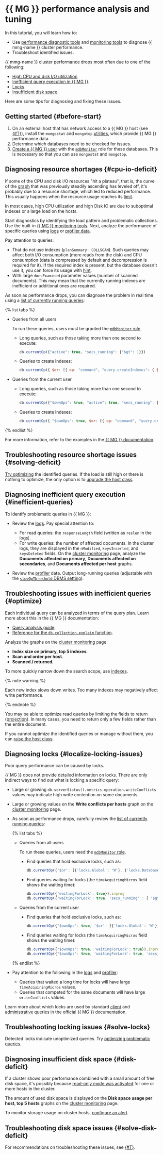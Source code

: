 # {{ MG }} performance analysis and tuning


In this tutorial, you will learn how to:

* Use [performance diagnostic tools](../../managed-mongodb/operations/tools.md) and [monitoring tools](../../managed-mongodb/operations/monitoring.md) to diagnose {{ mmg-name }} cluster performance.
* Troubleshoot identified issues.

{{ mmg-name }} cluster performance drops most often due to one of the following:

* [High CPU and disk I/O utilization](#cpu-io-deficit).
* [Inefficient query execution in {{ MG }}](#inefficient-queries).
* [Locks](#locks).
* [Insufficient disk space](#disk-deficit).

Here are some tips for diagnosing and fixing these issues.

## Getting started {#before-start}

1. On an external host that has network access to a {{ MG }} host (see [{#T}](../../managed-mongodb/operations/connect/index.md)), install the `mongostat` and `mongotop` [utilities](../../managed-mongodb/operations/tools.md#monitoring-tools), which provide {{ MG }} performance data.
1. Determine which databases need to be checked for issues.
1. [Create a {{ MG }} user](../../managed-mongodb/operations/cluster-users.md#adduser) with the [`mdbMonitor`](../../managed-mongodb/concepts/users-and-roles.md#mdbMonitor) role for these databases. This is necessary so that you can use `mongostat` and `mongotop`.

## Diagnosing resource shortages {#cpu-io-deficit}

If some of the CPU and disk I/O resources "hit a plateau", that is, the curve of the [graph](../../managed-mongodb/operations/monitoring.md) that was previously steadily ascending has leveled off, it's probably due to a resource shortage, which led to reduced performance. This usually happens when the resource usage reaches its [limit](../../managed-mongodb/concepts/limits.md).

In most cases, high CPU utilization and high Disk IO are due to suboptimal indexes or a large load on the hosts.

Start diagnostics by identifying the load pattern and problematic collections. Use the built-in [{{ MG }} monitoring tools](../../managed-mongodb/operations/tools.md#monitoring-tools). Next, analyze the performance of specific queries using [logs](../../managed-mongodb/operations/tools.md#explore-logs) or [profiler data](../../managed-mongodb/operations/tools.md#explore-profiler).

Pay attention to queries:

* That do not use indexes (`planSummary: COLLSCAN`). Such queries may affect both I/O consumption (more reads from the disk) and CPU consumption (data is compressed by default and decompression is required for it). If the required index is present, but the database doesn't use it, you can force its usage with [hint](https://docs.mongodb.com/manual/reference/operator/meta/hint/index.html).
* With large `docsExamined` parameter values (number of scanned documents). This may mean that the currently running indexes are inefficient or additional ones are required.

As soon as performance drops, you can diagnose the problem in real time using a [list of currently running queries](../../managed-mongodb/operations/tools.md#list-running-queries):

{% list tabs %}

- Queries from all users

   To run these queries, users must be granted the [`mdbMonitor` role](../../managed-mongodb/concepts/users-and-roles.md#mdbMonitor).

   * Long queries, such as those taking more than one second to execute:

      ```javascript
      db.currentOp({"active": true, "secs_running": {"$gt": 1}})
      ```

   * Queries to create indexes:

      ```javascript
      db.currentOp({ $or: [{ op: "command", "query.createIndexes": { $exists: true } }, { op: "none", ns: /\.system\.indexes\b/ }] })
      ```

- Queries from the current user

   * Long queries, such as those taking more than one second to execute:

      ```javascript
      db.currentOp({"$ownOps": true, "active": true, "secs_running": {"$gt": 1}})
      ```

   * Queries to create indexes:

      ```javascript
      db.currentOp({ "$ownOps": true, $or: [{ op: "command", "query.createIndexes": { $exists: true } }, { op: "none", ns: /\.system\.indexes\b/ }] })
      ```

{% endlist %}

For more information, refer to the examples in the [{{ MG }} documentation](https://docs.mongodb.com/manual/reference/method/db.currentOp/#examples).

## Troubleshooting resource shortage issues {#solving-deficit}

[Try optimizing](#optimize) the identified queries. If the load is still high or there is nothing to optimize, the only option is to [upgrade the host class](../../managed-mongodb/operations/update.md#change-resource-preset).

## Diagnosing inefficient query execution {#inefficient-queries}

To identify problematic queries in {{ MG }}:

* Review the [logs](../../managed-mongodb/operations/tools.md#explore-logs). Pay special attention to:

   * For read queries: the `responseLength` field (written as `reslen` in the logs).
   * For write queries: the number of affected documents.
      In the cluster logs, they are displayed in the `nModified`, `keysInserted`, and `keysDeleted` fields. On the [cluster monitoring](../../managed-mongodb/operations/monitoring.md#cluster) page, analyze the **Documents affected on primary**, **Documents affected on secondaries**, and **Documents affected per host** graphs.
* Review the [profiler](../../managed-mongodb/operations/tools.md#explore-profiler) data. Output long-running queries (adjustable with the [`slowOpThreshold` DBMS setting](../../managed-mongodb/concepts/settings-list.md#setting-slow-op-threshold)).

## Troubleshooting issues with inefficient queries {#optimize}

Each individual query can be analyzed in terms of the query plan. Learn more about this in the {{ MG }} documentation:

* [Query analysis guide](https://docs.mongodb.com/manual/tutorial/analyze-query-plan/).
* [Reference for the `db.collection.explain` function](https://docs.mongodb.com/manual/reference/method/db.collection.explain/#db.collection.explain).

Analyze the graphs on the [cluster monitoring](../../managed-mongodb/operations/monitoring.md#cluster) page:

* **Index size on primary, top 5 indexes**.
* **Scan and order per host**.
* **Scanned / returned**.

To more quickly narrow down the search scope, use [indexes](https://docs.mongodb.com/manual/indexes).

{% note warning %}

Each new index slows down writes. Too many indexes may negatively affect write performance.

{% endnote %}

You may be able to optimize read queries by limiting the fields to return ([projection](https://docs.mongodb.com/manual/tutorial/project-fields-from-query-results/)). In many cases, you need to return only a few fields rather than the entire document.

If you cannot optimize the identified queries or manage without them, you can [raise the host class](../../managed-mongodb/operations/update.md#change-resource-preset).

## Diagnosing locks {#localize-locking-issues}

Poor query performance can be caused by locks.

{{ MG }} does not provide detailed information on locks. There are only indirect ways to find out what is locking a specific query:

* Large or growing `db.serverStatus().metrics.operation.writeConflicts` values may indicate high write contention on some documents.

* Large or growing values on the **Write conflicts per hosts** graph on the [cluster monitoring](../../managed-mongodb/operations/monitoring.md#cluster) page.

* As soon as performance drops, carefully review the [list of currently running queries](../../managed-mongodb/operations/tools.md#list-running-queries):

   {% list tabs %}

   - Queries from all users

      To run these queries, users need the [`mdbMonitor` role](../../managed-mongodb/concepts/users-and-roles.md#mdbMonitor).

      * Find queries that hold exclusive locks, such as:

         ```javascript
         db.currentOp({'$or': [{'locks.Global': 'W'}, {'locks.Database': 'W'}, {'locks.Collection': 'W'} ]}).inprog
         ```

      * Find queries waiting for locks (the `timeAcquiringMicros` field shows the waiting time):

         ```javascript
         db.currentOp({'waitingForLock': true}).inprog
         db.currentOp({'waitingForLock': true, 'secs_running' : { '$gt' : 1 }}).inprog
         ```

   - Queries from the current user

      * Find queries that hold exclusive locks, such as:

         ```javascript
         db.currentOp({"$ownOps": true, '$or': [{'locks.Global': 'W'}, {'locks.Database': 'W'}, {'locks.Collection': 'W'} ]}).inprog
         ```

      * Find queries waiting for locks (the `timeAcquiringMicros` field shows the waiting time):

         ```javascript
         db.currentOp({"$ownOps": true, 'waitingForLock': true}).inprog
         db.currentOp({"$ownOps": true, 'waitingForLock': true, 'secs_running' : { '$gt' : 1 }}).inprog
         ```

   {% endlist %}

* Pay attention to the following in the [logs](../../managed-mongodb/operations/tools.md#explore-logs) and [profiler](../../managed-mongodb/operations/tools.md#explore-profiler):
   * Queries that waited a long time for locks will have large `timeAcquiringMicros` values.
   * Queries that competed for the same documents will have large `writeConflicts` values.

Learn more about which locks are used by standard [client](https://docs.mongodb.com/manual/faq/concurrency/#what-locks-are-taken-by-some-common-client-operations-) and [administrative](https://docs.mongodb.com/manual/faq/concurrency/#which-administrative-commands-lock-a-database-) queries in the official {{ MG }} documentation.

## Troubleshooting locking issues {#solve-locks}

Detected locks indicate unoptimized queries. Try [optimizing problematic queries](#optimize).

## Diagnosing insufficient disk space {#disk-deficit}

If a cluster shows poor performance combined with a small amount of free disk space, it's possibly because [read-only mode was activated](../../managed-mongodb/concepts/storage.md#manage-storage-space) for one or more hosts in the cluster.

The amount of used disk space is displayed on the **Disk space usage per host, top 5 hosts** graphs on the [cluster monitoring](../../managed-mongodb/operations/monitoring.md#cluster) page.

To monitor storage usage on cluster hosts, [configure an alert](../../managed-mongodb/operations/monitoring.md#read-only-alert).

## Troubleshooting disk space issues {#solve-disk-deficit}

For recommendations on troubleshooting these issues, see [{#T}](../../managed-mongodb/concepts/storage.md#read-only-solutions).
